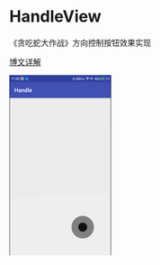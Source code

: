 # HandleView
《贪吃蛇大作战》方向控制按钮效果实现

[博文详解](http://www.jianshu.com/p/c8e4add4780a)

![效果图](./app/crop/handle-view.gif)
